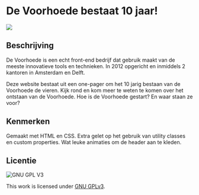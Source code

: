 
<!-- Geef je project een titel en schrijf in één zin wat het is -->
# De Voorhoede bestaat 10 jaar!

<img src="https://user-images.githubusercontent.com/106448490/214827026-e8043bb3-cf41-475d-a326-66308d395100.png">

## Beschrijving
<!-- In de Beschrijving staat hoe je project er uit ziet, hoe het werkt en wat je er mee kan. -->
<!-- Voeg een mooie poster visual toe 📸 -->
<!-- Voeg een link toe naar Github Pages 🌐-->

De Voorhoede is een echt front-end bedrijf dat gebruik maakt van de meeste innovatieve tools en technieken. In 2012 opgericht en inmiddels 2 kantoren in Amsterdam en Delft.

Deze website bestaat uit een one-pager om het 10 jarig bestaan van de Voorhoede de vieren. Kijk rond en kom meer te weten te komen over het ontstaan van de Voorhoede. Hoe is de Voorhoede gestart? En waar staan ze voor? 


## Kenmerken
<!-- Bij Kenmerken staat welke technieken zijn gebruikt en hoe. Wat is de HTML structuur? Wat zijn de belangrijkste dingen in CSS? Wat is er met JS gedaan en hoe? -->
Gemaakt met HTML en CSS. Extra gelet op het gebruik van utility classes en custom properties. Wat leuke animaties om de header aan te kleden.

## Licentie

![GNU GPL V3](https://www.gnu.org/graphics/gplv3-127x51.png)

This work is licensed under [GNU GPLv3](./LICENSE).
